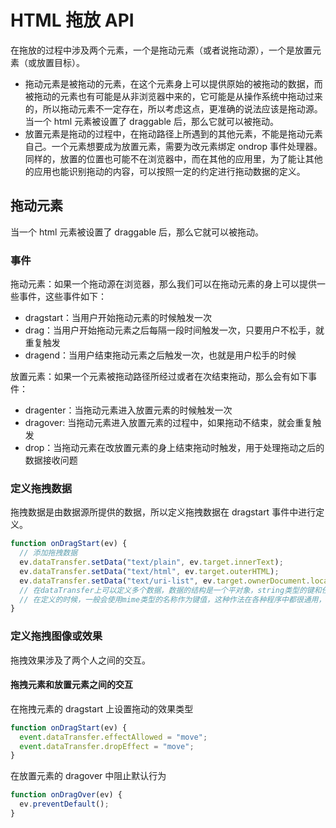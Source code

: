 # HTML 拖放 API
在拖放的过程中涉及两个元素，一个是拖动元素（或者说拖动源），一个是放置元素（或放置目标）。

- 拖动元素是被拖动的元素，在这个元素身上可以提供原始的被拖动的数据，而被拖动的元素也有可能是从非浏览器中来的，它可能是从操作系统中拖动过来的，所以拖动元素不一定存在，所以考虑这点，更准确的说法应该是拖动源。当一个 html 元素被设置了 draggable 后，那么它就可以被拖动。
- 放置元素是拖动的过程中，在拖动路径上所遇到的其他元素，不能是拖动元素自己。一个元素想要成为放置元素，需要为改元素绑定 ondrop 事件处理器。同样的，放置的位置也可能不在浏览器中，而在其他的应用里，为了能让其他的应用也能识别拖动的内容，可以按照一定的约定进行拖动数据的定义。

## 拖动元素
当一个 html 元素被设置了 draggable 后，那么它就可以被拖动。

### 事件
拖动元素：如果一个拖动源在浏览器，那么我们可以在拖动元素的身上可以提供一些事件，这些事件如下：

- dragstart：当用户开始拖动元素的时候触发一次
- drag：当用户开始拖动元素之后每隔一段时间触发一次，只要用户不松手，就重复触发
- dragend：当用户结束拖动元素之后触发一次，也就是用户松手的时候

放置元素：如果一个元素被拖动路径所经过或者在次结束拖动，那么会有如下事件：

- dragenter：当拖动元素进入放置元素的时候触发一次
- dragover: 当拖动元素进入放置元素的过程中，如果拖动不结束，就会重复触发
- drop：当拖动元素在改放置元素的身上结束拖动时触发，用于处理拖动之后的数据接收问题

### 定义拖拽数据
拖拽数据是由数据源所提供的数据，所以定义拖拽数据在 dragstart 事件中进行定义。

```javascript
function onDragStart(ev) {
  // 添加拖拽数据
  ev.dataTransfer.setData("text/plain", ev.target.innerText);
  ev.dataTransfer.setData("text/html", ev.target.outerHTML);
  ev.dataTransfer.setData("text/uri-list", ev.target.ownerDocument.location.href);
  // 在dataTransfer上可以定义多个数据，数据的结构是一个平对象，string类型的键和任意类型的值
  // 在定义的时候，一般会使用mime类型的名称作为键值，这种作法在各种程序中都很通用，可以保证当拖动目标不在浏览器中时的正常工作。
}
```

### 定义拖拽图像或效果
拖拽效果涉及了两个人之间的交互。

#### 拖拽元素和放置元素之间的交互
在拖拽元素的 dragstart 上设置拖动的效果类型

```javascript
function onDragStart(ev) {
  event.dataTransfer.effectAllowed = "move";
  event.dataTransfer.dropEffect = "move";
}
```

在放置元素的 dragover 中阻止默认行为

```javascript
function onDragOver(ev) {
  ev.preventDefault();
}
```
